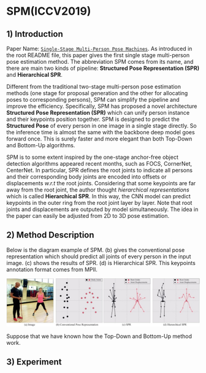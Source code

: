 # SPM(ICCV2019)

## 1) Introduction

Paper Name: [`Single-Stage Multi-Person Pose Machines`](https://arxiv.org/abs/1908.09220). As introduced in the root README file, this paper gives the first single stage multi-person pose estimation method. The abbreviation SPM comes from its name, and there are main two kinds of pipeline: **Structured Pose Representation (SPR)** and **Hierarchical SPR**.

Different from the traditional two-stage multi-person pose estimation methods (one stage for proposal generation and the other for allocating poses to corresponding persons), SPM can simplify the pipeline and improve the efficiency. Specifically, SPM has proposed a novel architecture **Structured Pose Representation (SPR)** which can unify person instance and their keypoints position together. SPM is designed to predict the **Structured Pose** of every person in one image in a single stage directly. So the inference time is almost the same with the backbone deep model goes forward once. This is surely faster and more elegant than both Top-Down and Bottom-Up algorithms.

SPM is to some extent inspired by the one-stage anchor-free object detection algorithms appeared recent months, such as FOCS, CornerNet, CenterNet. In particular, SPR defines the root joints to indicate all persons and their corresponding body joints are encoded into offsets or displacements *w.r.t* the root joints. Considering that some keypoints are far away from the root joint, the author thought *hierarchical representations* which is called **Hierarchical SPR**. In this way, the CNN model can predict keypoints in the outer ring from the root joint layer by layer. Note that root joints and displacements are outputed by model simultaneously. The idea in the paper can easily be adjusted from 2D to 3D pose estimation.

## 2) Method Description

Below is the diagram example of SPM. (b) gives the conventional pose representation which should predict all joints of every person in the input image. (c) shows the results of SPR. (d) is Hierarchical SPR. This keypoints annotation format comes from MPII.

![example1](./imgs/SPM_example_diagram.jpg)

[comment]: <> (MathJax Plugin for Github)
Suppose that we have known how the Top-Down and Bottom-Up method work. 



## 3) Experiment
